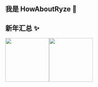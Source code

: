 ## 我是 HowAboutRyze 👋

## 新年汇总 ✨

<img align="" height="137px" src="https://github-readme-stats.vercel.app/api?username=HowAboutRyze&hide_title=true&hide_border=true&show_icons=true&include_all_commits=true&line_height=21&bg_color=0,EC6C6C,FFD479,FFFC79,73FA79&theme=graywhite&locale=cn" /><img align="" height="137px" src="https://github-readme-stats.vercel.app/api/top-langs/?username=HowAboutRyze&hide_title=true&hide_border=true&layout=compact&bg_color=0,73FA79,73FDFF,D783FF&theme=graywhite&locale=cn" />
